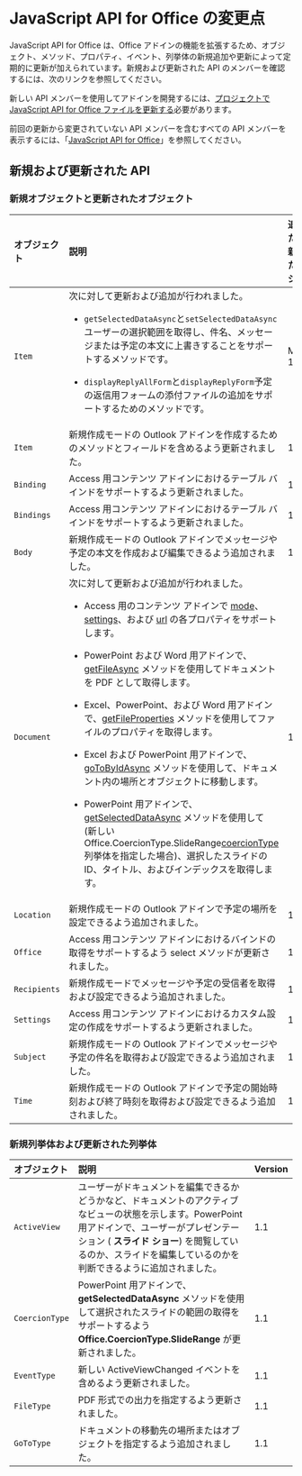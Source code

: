 # <a name="whats-changed-in-the-javascript-api-for-office"></a>JavaScript API for Office の変更点

JavaScript API for Office は、Office アドインの機能を拡張するため、オブジェクト、メソッド、プロパティ、イベント、列挙体の新規追加や更新によって定期的に更新が加えられています。新規および更新された API のメンバーを確認するには、次のリンクを参照してください。

新しい API メンバーを使用してアドインを開発するには、[プロジェクトで JavaScript API for Office ファイルを更新する](https://docs.microsoft.com/office/dev/add-ins/develop/update-your-javascript-api-for-office-and-manifest-schema-version)必要があります。

前回の更新から変更されていない API メンバーを含むすべての API メンバーを表示するには、「[JavaScript API for Office](javascript-api-for-office.md)」を参照してください。

## <a name="new-and-updated-apis"></a>新規および更新された API

### <a name="new-and-updated-objects"></a>新規オブジェクトと更新されたオブジェクト

|**オブジェクト**|**説明**|**追加または更新されたバージョン**|
|:-----|:-----|:-----|
|`Item`|次に対して更新および追加が行われました。<br><ul><li><p>`getSelectedDataAsync`と`setSelectedDataAsync`ユーザーの選択範囲を取得し、件名、メッセージまたは予定の本文に上書きすることをサポートするメソッドです。</p></li><li><p>`displayReplyAllForm`と`displayReplyForm`予定の返信用フォームの添付ファイルの追加をサポートするためのメソッドです。</p></li></ul>|Mailbox 1.2|
|`Item`|新規作成モードの Outlook アドインを作成するためのメソッドとフィールドを含めるよう更新されました。 |1.1|
|`Binding`|Access 用コンテンツ アドインにおけるテーブル バインドをサポートするよう更新されました。|1.1|
|`Bindings`|Access 用コンテンツ アドインにおけるテーブル バインドをサポートするよう更新されました。|1.1|
|`Body`|新規作成モードの Outlook アドインでメッセージや予定の本文を作成および編集できるよう追加されました。|1.1|
|`Document`|次に対して更新および追加が行われました。 <ul><li><p>Access 用のコンテンツ アドインで <a href="https://docs.microsoft.com/javascript/api/office/office.document?view=office-js" target="_blank">mode</a>、<a href="https://docs.microsoft.com/javascript/api/office/office.document?view=office-js#settings" target="_blank">settings</a>、および <a href="https://docs.microsoft.com/javascript/api/office/office.document?view=office-js" target="_blank">url</a> の各プロパティをサポートします。</p></li><li><p>PowerPoint および Word 用アドインで、<a href="https://docs.microsoft.com/javascript/api/office/office.document?view=office-js#getfileasync-filetype--options--callback-" target="_blank">getFileAsync</a> メソッドを使用してドキュメントを PDF として取得します。</p></li><li><p>Excel、PowerPoint、および Word 用アドインで、<a href="https://docs.microsoft.com/javascript/api/office/office.document?view=office-js#getfilepropertiesasync-options--callback-" target="_blank">getFileProperties</a> メソッドを使用してファイルのプロパティを取得します。</p></li><li><p>Excel および PowerPoint 用アドインで、<a href="https://docs.microsoft.com/javascript/api/office/office.document?view=office-js#gotobyidasync-id--gototype--options--callback-" target="_blank">goToByIdAsync</a> メソッドを使用して、ドキュメント内の場所とオブジェクトに移動します。</p></li><li><p>PowerPoint 用アドインで、<a href="https://docs.microsoft.com/javascript/api/office/office.document?view=office-js#getselecteddataasync-coerciontype--options--callback-" target="_blank">getSelectedDataAsync</a> メソッドを使用して (新しい <span class="keyword">Office.CoercionType.SlideRange</span><a href="https://docs.microsoft.com/javascript/api/office/office.coerciontype?view=office-js" target="_blank">coercionType</a> 列挙体を指定した場合)、選択したスライドの ID、タイトル、およびインデックスを取得します。</p></li></ul>|1.1|
|`Location`|新規作成モードの Outlook アドインで予定の場所を設定できるよう追加されました。|1.1|
|`Office`|Access 用コンテンツ アドインにおけるバインドの取得をサポートするよう select メソッドが更新されました。|1.1|
|`Recipients`|新規作成モードでメッセージや予定の受信者を取得および設定できるよう追加されました。|1.1|
|`Settings`|Access 用コンテンツ アドインにおけるカスタム設定の作成をサポートするよう更新されました。|1.1|
|`Subject`|新規作成モードの Outlook アドインでメッセージや予定の件名を取得および設定できるよう追加されました。|1.1|
|`Time`|新規作成モードの Outlook アドインで予定の開始時刻および終了時刻を取得および設定できるよう追加されました。|1.1|

### <a name="new-and-updated-enumerations"></a>新規列挙体および更新された列挙体

|**オブジェクト**|**説明**|**Version**|
|:-----|:-----|:-----|
|`ActiveView`|ユーザーがドキュメントを編集できるかどうかなど、ドキュメントのアクティブなビューの状態を示します。PowerPoint 用アドインで、ユーザーがプレゼンテーション ( **スライド ショー**) を閲覧しているのか、スライドを編集しているのかを判断できるように追加されました。 |1.1|
|`CoercionType`|PowerPoint 用アドインで、**getSelectedDataAsync** メソッドを使用して選択されたスライドの範囲の取得をサポートするよう **Office.CoercionType.SlideRange** が更新されました。|1.1|
|`EventType`|新しい ActiveViewChanged イベントを含めるよう更新されました。|1.1|
|`FileType`|PDF 形式での出力を指定するよう更新されました。|1.1|
|`GoToType`|ドキュメントの移動先の場所またはオブジェクトを指定するよう追加されました。|1.1|

